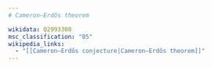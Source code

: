 ```yaml
---
# Cameron–Erdős theorem

wikidata: Q2993308
msc_classification: "05"
wikipedia_links:
  - "[[Cameron–Erdős conjecture|Cameron–Erdős theorem]]"
---
```

